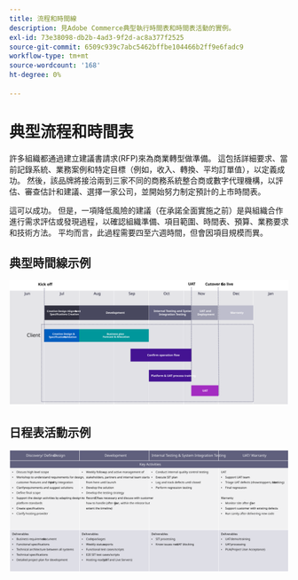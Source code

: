 ```yaml
---
title: 流程和時間線
description: 見Adobe Commerce典型執行時間表和時間表活動的實例。
exl-id: 73e38098-db2b-4ad3-9f2d-ac8a377f2525
source-git-commit: 6509c939c7abc5462bffbe104466b2ff9e6fadc9
workflow-type: tm+mt
source-wordcount: '168'
ht-degree: 0%

---
```


# 典型流程和時間表

許多組織都通過建立建議書請求(RFP)來為商業轉型做準備。 這包括詳細要求、當前記錄系統、業務案例和特定目標（例如，收入、轉換、平均訂單值），以定義成功。 然後，該品牌將接洽兩到三家不同的商務系統整合商或數字代理機構，以評估、審查估計和建議、選擇一家公司，並開始努力制定預計的上市時間表。

這可以成功。 但是，一項降低風險的建議（在承諾全面實施之前）是與組織合作進行需求評估或發現過程，以確認組織準備、項目範圍、時間表、預算、業務要求和技術方法。 平均而言，此過程需要四至六週時間，但會因項目規模而異。

## 典型時間線示例

![典型的商業實施時間表示例](../../assets/playbooks/timeline-example.svg)

## 日程表活動示例

![商業實施時間表活動示例](../../assets/playbooks/timeline-activities-example.svg)
